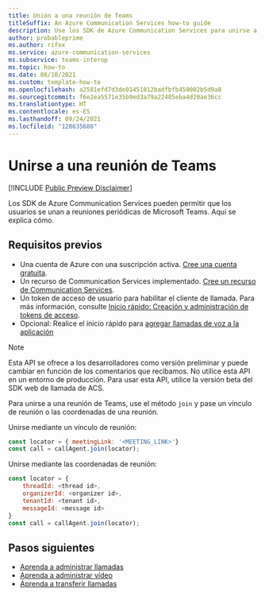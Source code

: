 ```yaml
---
title: Unión a una reunión de Teams
titleSuffix: An Azure Communication Services how-to guide
description: Use los SDK de Azure Communication Services para unirse a una reunión de Teams.
author: probableprime
ms.author: rifox
ms.service: azure-communication-services
ms.subservice: teams-interop
ms.topic: how-to
ms.date: 08/10/2021
ms.custom: template-how-to
ms.openlocfilehash: a2581efd7d3de01451012badfbfb459002b5d9a8
ms.sourcegitcommit: f6e2ea5571e35b9ed3a79a22485eba4d20ae36cc
ms.translationtype: HT
ms.contentlocale: es-ES
ms.lasthandoff: 09/24/2021
ms.locfileid: "128635686"
---
```

# <a name="join-a-teams-meeting"></a>Unirse a una reunión de Teams

[!INCLUDE [Public Preview Disclaimer](../../includes/public-preview-include-document.md)]

Los SDK de Azure Communication Services pueden permitir que los usuarios se unan a reuniones periódicas de Microsoft Teams. Aquí se explica cómo.

## <a name="prerequisites"></a>Requisitos previos

- Una cuenta de Azure con una suscripción activa. [Cree una cuenta gratuita](https://azure.microsoft.com/free/?WT.mc_id=A261C142F). 
- Un recurso de Communication Services implementado. [Cree un recurso de Communication Services](../../quickstarts/create-communication-resource.md).
- Un token de acceso de usuario para habilitar el cliente de llamada. Para más información, consulte [Inicio rápido: Creación y administración de tokens de acceso](../../quickstarts/access-tokens.md).
- Opcional: Realice el inicio rápido para [agregar llamadas de voz a la aplicación](../../quickstarts/voice-video-calling/getting-started-with-calling.md)

> [!NOTE]
> Esta API se ofrece a los desarrolladores como versión preliminar y puede cambiar en función de los comentarios que recibamos. No utilice esta API en un entorno de producción. Para usar esta API, utilice la versión beta del SDK web de llamada de ACS.

Para unirse a una reunión de Teams, use el método `join` y pase un vínculo de reunión o las coordenadas de una reunión.

Unirse mediante un vínculo de reunión:

```js
const locator = { meetingLink: '<MEETING_LINK>'}
const call = callAgent.join(locator);
```

Unirse mediante las coordenadas de reunión:

```js
const locator = {
    threadId: <thread id>,
    organizerId: <organizer id>,
    tenantId: <tenant id>,
    messageId: <message id>
}
const call = callAgent.join(locator);
```
## <a name="next-steps"></a>Pasos siguientes
- [Aprenda a administrar llamadas](./manage-calls.md)
- [Aprenda a administrar vídeo](./manage-video.md)
- [Aprenda a transferir llamadas](./transfer-calls.md)